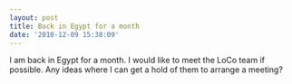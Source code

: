 ```yaml
---
layout: post
title: Back in Egypt for a month
date: '2010-12-09 15:38:09'
---
```


I am back in Egypt for a month. I would like to meet the LoCo team if possible. Any ideas where I can get a hold of them to arrange a meeting?